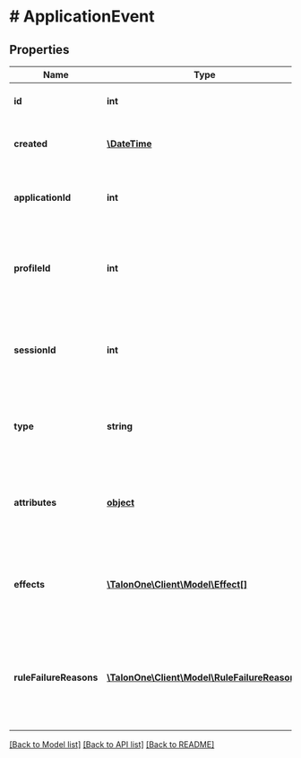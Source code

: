 # # ApplicationEvent

## Properties

Name | Type | Description | Notes
------------ | ------------- | ------------- | -------------
**id** | **int** | Internal ID of this entity. | 
**created** | [**\DateTime**](\DateTime.md) | The time this entity was created. | 
**applicationId** | **int** | The ID of the application that owns this entity. | 
**profileId** | **int** | The globally unique Talon.One ID of the customer that created this entity. | [optional] 
**sessionId** | **int** | The globally unique Talon.One ID of the session that contains this event. | [optional] 
**type** | **string** | A string representing the event. Must not be a reserved event name. | 
**attributes** | [**object**](.md) | Additional JSON serialized data associated with the event. | 
**effects** | [**\TalonOne\Client\Model\Effect[]**](Effect.md) | An array containing the effects that were applied as a result of this event. | 
**ruleFailureReasons** | [**\TalonOne\Client\Model\RuleFailureReason[]**](RuleFailureReason.md) | An array containing the rule failure reasons which happened during this event. | [optional] 

[[Back to Model list]](../../README.md#documentation-for-models) [[Back to API list]](../../README.md#documentation-for-api-endpoints) [[Back to README]](../../README.md)


